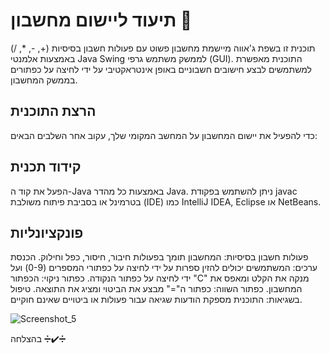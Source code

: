 # תיעוד ליישום מחשבון 🥇

תוכנית זו בשפת ג'אווה מיישמת מחשבון פשוט עם פעולות חשבון בסיסיות (+, -, *, /) באמצעות אלמנטי Java Swing לממשק משתמש גרפי (GUI).
התוכנית מאפשרת למשתמשים לבצע חישובים חשבוניים באופן אינטראקטיבי על ידי לחיצה על כפתורים בממשק המחשבון.

## הרצת התוכנית
כדי להפעיל את יישום המחשבון על המחשב המקומי שלך, עקוב אחר השלבים הבאים:

## קידוד תכנית
הפעל את קוד ה-Java באמצעות כל מהדר Java. 
ניתן להשתמש בפקודת javac בטרמינל או בסביבת פיתוח משולבת (IDE) כמו IntelliJ IDEA, Eclipse או NetBeans.


## פונקציונליות
פעולות חשבון בסיסיות: המחשבון תומך בפעולות חיבור, חיסור, כפל וחילוק.
הכנסת ערכים: המשתמשים יכולים להזין ספרות על ידי לחיצה על כפתורי המספרים (0-9) ועל ידי לחיצה על כפתור הנקודה.
כפתור ניקוי: הכפתור "C" מנקה את הקלט ומאפס את המחשבון.
כפתור השווה: כפתור ה"=" מבצע את הביטוי ומציג את התוצאה.
טיפול בשגיאות: התוכנית מספקת הודעות שגיאה עבור פעולות או ביטויים שאינם חוקיים.

![Screenshot_5](https://github.com/NoamFeldman43/Calculator-Project/assets/145356566/b948c0a0-40f8-4b90-84a1-e5be51d100e7)

בהצלחה ➗✔️➗

